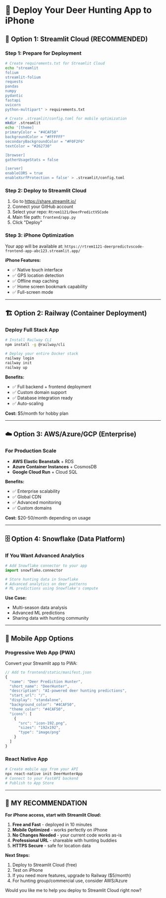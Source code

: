# 📱 Deploy Your Deer Hunting App to iPhone

## 🚀 Option 1: Streamlit Cloud (RECOMMENDED)

### Step 1: Prepare for Deployment
```bash
# Create requirements.txt for Streamlit Cloud
echo "streamlit
folium
streamlit-folium
requests
pandas
numpy
pydantic
fastapi
uvicorn
python-multipart" > requirements.txt

# Create .streamlit/config.toml for mobile optimization
mkdir .streamlit
echo '[theme]
primaryColor = "#4CAF50"
backgroundColor = "#FFFFFF"
secondaryBackgroundColor = "#F0F2F6"
textColor = "#262730"

[browser]
gatherUsageStats = false

[server]
enableCORS = true
enableXsrfProtection = false' > .streamlit/config.toml
```

### Step 2: Deploy to Streamlit Cloud
1. Go to https://share.streamlit.io/
2. Connect your GitHub account
3. Select your repo: `Rtrem1121/DeerPredictVSCode`
4. Main file path: `frontend/app.py`
5. Click "Deploy"

### Step 3: iPhone Optimization
Your app will be available at: `https://rtrem1121-deerpredictvscode-frontend-app-abc123.streamlit.app/`

**iPhone Features:**
- ✅ Native touch interface
- ✅ GPS location detection
- ✅ Offline map caching
- ✅ Home screen bookmark capability
- ✅ Full-screen mode

---

## 🏗️ Option 2: Railway (Container Deployment)

### Deploy Full Stack App
```bash
# Install Railway CLI
npm install -g @railway/cli

# Deploy your entire Docker stack
railway login
railway init
railway up
```

**Benefits:**
- ✅ Full backend + frontend deployment
- ✅ Custom domain support
- ✅ Database integration ready
- ✅ Auto-scaling

**Cost:** $5/month for hobby plan

---

## ☁️ Option 3: AWS/Azure/GCP (Enterprise)

### For Production Scale
- **AWS Elastic Beanstalk** + RDS
- **Azure Container Instances** + CosmosDB  
- **Google Cloud Run** + Cloud SQL

**Benefits:**
- ✅ Enterprise scalability
- ✅ Global CDN
- ✅ Advanced monitoring
- ✅ Custom domains

**Cost:** $20-50/month depending on usage

---

## 🗄️ Option 4: Snowflake (Data Platform)

### If You Want Advanced Analytics
```python
# Add Snowflake connector to your app
import snowflake.connector

# Store hunting data in Snowflake
# Advanced analytics on deer patterns
# ML predictions using Snowflake's compute
```

**Use Case:** 
- Multi-season data analysis
- Advanced ML predictions
- Sharing data with hunting community

---

## 📱 Mobile App Options

### Progressive Web App (PWA)
Convert your Streamlit app to PWA:
```javascript
// Add to frontend/static/manifest.json
{
  "name": "Deer Prediction Hunter",
  "short_name": "DeerHunter",
  "description": "AI-powered deer hunting predictions",
  "start_url": "/",
  "display": "standalone",
  "background_color": "#4CAF50",
  "theme_color": "#4CAF50",
  "icons": [
    {
      "src": "icon-192.png",
      "sizes": "192x192",
      "type": "image/png"
    }
  ]
}
```

### React Native App
```bash
# Create mobile app from your API
npx react-native init DeerHunterApp
# Connect to your FastAPI backend
# Publish to App Store
```

---

## 🎯 MY RECOMMENDATION

**For iPhone access, start with Streamlit Cloud:**

1. **Free and Fast** - deployed in 10 minutes
2. **Mobile Optimized** - works perfectly on iPhone
3. **No Changes Needed** - your current code works as-is
4. **Professional URL** - shareable with hunting buddies
5. **HTTPS Secure** - safe for location data

**Next Steps:**
1. Deploy to Streamlit Cloud (free)
2. Test on iPhone
3. If you need more features, upgrade to Railway ($5/month)
4. For hunting group/commercial use, consider AWS/Azure

Would you like me to help you deploy to Streamlit Cloud right now?
